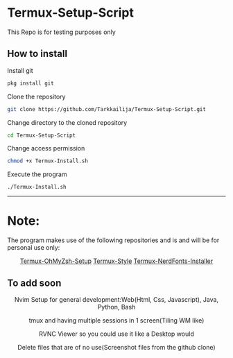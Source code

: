 # Termux-Setup-Script
This Repo is for testing purposes only

## How to install
Install git
```sh
pkg install git
```

Clone the repository
```sh
git clone https://github.com/Tarkkailija/Termux-Setup-Script.git
```

Change directory to the cloned repository
```sh
cd Termux-Setup-Script
```

Change access permission
```sh
chmod +x Termux-Install.sh
```


Execute the program
```shs
./Termux-Install.sh
```

---

# Note:
The program makes use of the following repositories and is and will be for personal use only:
<center>
<a href="https://github.com/adi1090x/termux-omz.git">Termux-OhMyZsh-Setup</a>
<a href="https://github.com/adi1090x/termux-style">Termux-Style</a>
<a href="https://github.com/notflawffles/termux-nerd-installer.git">Termux-NerdFonts-Installer</a>
</center>

## To add soon
<center>
<p>Nvim Setup for general development:Web(Html, Css, Javascript), Java, Python, Bash</p>
<p>tmux and having multiple sessions in 1 screen(Tiling WM like)</p>
<p>RVNC Viewer so you could use it like a Desktop would
<p>Delete files that are of no use(Screenshot files from the github clone)</p>
</center>

